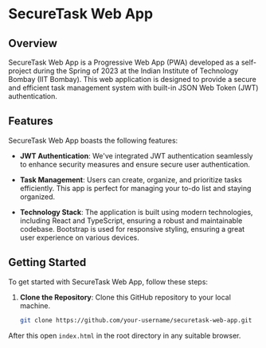 # SecureTask Web App

## Overview

SecureTask Web App is a Progressive Web App (PWA) developed as a self-project during the Spring of 2023 at the Indian Institute of Technology Bombay (IIT Bombay). This web application is designed to provide a secure and efficient task management system with built-in JSON Web Token (JWT) authentication.

## Features

SecureTask Web App boasts the following features:

- **JWT Authentication**: We've integrated JWT authentication seamlessly to enhance security measures and ensure secure user authentication.

- **Task Management**: Users can create, organize, and prioritize tasks efficiently. This app is perfect for managing your to-do list and staying organized.

- **Technology Stack**: The application is built using modern technologies, including React and TypeScript, ensuring a robust and maintainable codebase. Bootstrap is used for responsive styling, ensuring a great user experience on various devices.

## Getting Started

To get started with SecureTask Web App, follow these steps:

1. **Clone the Repository**: Clone this GitHub repository to your local machine.

   ```bash
   git clone https://github.com/your-username/securetask-web-app.git
After this open `index.html` in the root directory in any suitable browser.
